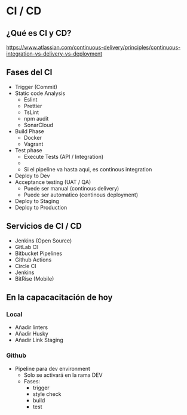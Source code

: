 # CI / CD

##  ¿Qué es CI y CD?

https://www.atlassian.com/continuous-delivery/principles/continuous-integration-vs-delivery-vs-deployment

## Fases del CI 

* Trigger (Commit)
* Static code Analysis
  * Eslint
  * Prettier
  * TsLint
  * npm audit
  * SonarCloud
* Build Phase
  * Docker
  * Vagrant
* Test phase
  * Execute Tests (API / Integration) 
  * 
  * Si el pipeline va hasta aqui, es continous integration
* Deploy to Dev
* Acceptance testing (UAT / QA)
  * Puede ser manual (continous delivery)
  * Puede ser automatico (continous deployment)
* Deploy to Staging 
* Deploy to Production


## Servicios de CI / CD
* Jenkins (Open Source)
* GitLab CI
* Bitbucket Pipelines
* Github Actions
* Circle CI
* Jenkins
* BitRise (Mobile)
  
## En la capacacitación de hoy

### Local
- Añadir linters
- Añadir Husky
- Añadir Link Staging

### Github
- Pipeline para dev environment
  - Solo se activará en la rama DEV
  - Fases:
    - trigger
    - style check
    - build
    - test